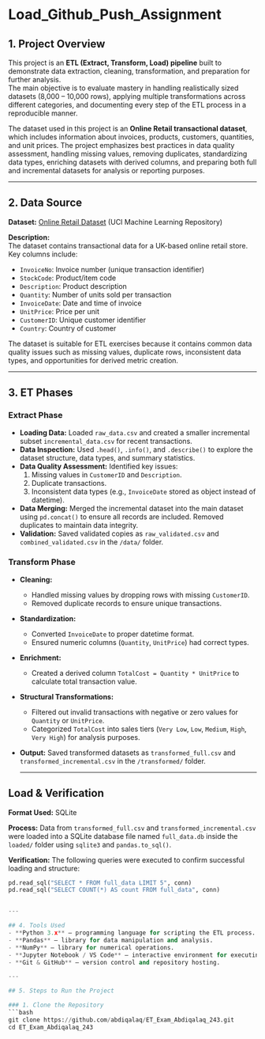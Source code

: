 # Load_Github_Push_Assignment

## 1. Project Overview
This project is an **ETL (Extract, Transform, Load) pipeline** built to demonstrate data extraction, cleaning, transformation, and preparation for further analysis.  
The main objective is to evaluate mastery in handling realistically sized datasets (8,000 – 10,000 rows), applying multiple transformations across different categories, and documenting every step of the ETL process in a reproducible manner.

The dataset used in this project is an **Online Retail transactional dataset**, which includes information about invoices, products, customers, quantities, and unit prices. The project emphasizes best practices in data quality assessment, handling missing values, removing duplicates, standardizing data types, enriching datasets with derived columns, and preparing both full and incremental datasets for analysis or reporting purposes.

---

## 2. Data Source
**Dataset:** [Online Retail Dataset](https://archive.ics.uci.edu/ml/datasets/online+retail) (UCI Machine Learning Repository)

**Description:**  
The dataset contains transactional data for a UK-based online retail store. Key columns include:

- `InvoiceNo`: Invoice number (unique transaction identifier)  
- `StockCode`: Product/item code  
- `Description`: Product description  
- `Quantity`: Number of units sold per transaction  
- `InvoiceDate`: Date and time of invoice  
- `UnitPrice`: Price per unit  
- `CustomerID`: Unique customer identifier  
- `Country`: Country of customer  

The dataset is suitable for ETL exercises because it contains common data quality issues such as missing values, duplicate rows, inconsistent data types, and opportunities for derived metric creation.

---

## 3. ET Phases

### Extract Phase
- **Loading Data:** Loaded `raw_data.csv` and created a smaller incremental subset `incremental_data.csv` for recent transactions.
- **Data Inspection:** Used `.head()`, `.info()`, and `.describe()` to explore the dataset structure, data types, and summary statistics.
- **Data Quality Assessment:** Identified key issues:
  1. Missing values in `CustomerID` and `Description`.  
  2. Duplicate transactions.  
  3. Inconsistent data types (e.g., `InvoiceDate` stored as object instead of datetime).
- **Data Merging:** Merged the incremental dataset into the main dataset using `pd.concat()` to ensure all records are included. Removed duplicates to maintain data integrity.
- **Validation:** Saved validated copies as `raw_validated.csv` and `combined_validated.csv` in the `/data/` folder.

### Transform Phase
- **Cleaning:**
  - Handled missing values by dropping rows with missing `CustomerID`.
  - Removed duplicate records to ensure unique transactions.
- **Standardization:**
  - Converted `InvoiceDate` to proper datetime format.
  - Ensured numeric columns (`Quantity`, `UnitPrice`) had correct types.
- **Enrichment:**
  - Created a derived column `TotalCost = Quantity * UnitPrice` to calculate total transaction value.
- **Structural Transformations:**
  - Filtered out invalid transactions with negative or zero values for `Quantity` or `UnitPrice`.
  - Categorized `TotalCost` into sales tiers (`Very Low`, `Low`, `Medium`, `High`, `Very High`) for analysis purposes.
- **Output:** Saved transformed datasets as `transformed_full.csv` and `transformed_incremental.csv` in the `/transformed/` folder.

  ---

## Load & Verification

**Format Used:** SQLite

**Process:**
Data from `transformed_full.csv` and `transformed_incremental.csv` were loaded into a SQLite database file named `full_data.db` inside the `loaded/` folder using `sqlite3` and `pandas.to_sql()`.

**Verification:**
The following queries were executed to confirm successful loading and structure:
```python
pd.read_sql("SELECT * FROM full_data LIMIT 5", conn)
pd.read_sql("SELECT COUNT(*) AS count FROM full_data", conn)


---

## 4. Tools Used
- **Python 3.x** — programming language for scripting the ETL process.  
- **Pandas** — library for data manipulation and analysis.  
- **NumPy** — library for numerical operations.  
- **Jupyter Notebook / VS Code** — interactive environment for executing ETL notebooks.  
- **Git & GitHub** — version control and repository hosting.

---

## 5. Steps to Run the Project

### 1. Clone the Repository
```bash
git clone https://github.com/abdiqalaq/ET_Exam_Abdiqalaq_243.git
cd ET_Exam_Abdiqalaq_243
